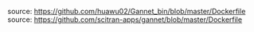 source: https://github.com/huawu02/Gannet_bin/blob/master/Dockerfile
source: https://github.com/scitran-apps/gannet/blob/master/Dockerfile
